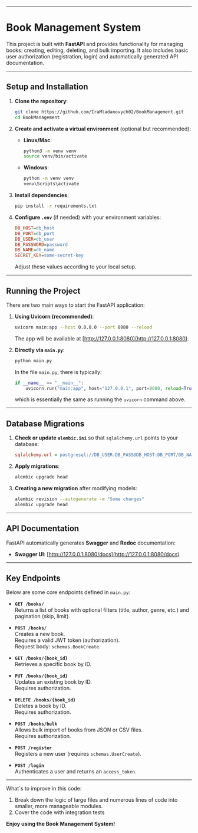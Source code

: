 
---

# Book Management System

This project is built with **FastAPI** and provides functionality for managing books: creating, editing, deleting, and bulk importing. It also includes basic user authorization (registration, login) and automatically generated API documentation.

---

## Setup and Installation

1. **Clone the repository**:
   ```bash
   git clone https://github.com/IraMladanovych02/BookManagement.git
   cd BookManagement
   ```

2. **Create and activate a virtual environment** (optional but recommended):

   - **Linux/Mac**:
     ```bash
     python3 -m venv venv
     source venv/bin/activate
     ```
   - **Windows**:
     ```bash
     python -m venv venv
     venv\Scripts\activate
     ```

3. **Install dependencies**:
   ```bash
   pip install -r requirements.txt
   ```

4. **Configure `.env`** (if needed) with your environment variables:
   ```ini
   DB_HOST=db_host
   DB_PORT=db_port
   DB_USER=db_user
   DB_PASSWORD=password
   DB_NAME=db_name
   SECRET_KEY=some-secret-key
   ```
   Adjust these values according to your local setup.

---

## Running the Project

There are two main ways to start the FastAPI application:

1. **Using Uvicorn (recommended)**:
   ```bash
   uvicorn main:app --host 0.0.0.0 --port 8080 --reload
   ```
   The app will be available at [http://127.0.0.1:8080](http://127.0.0.1:8080).

2. **Directly via `main.py`**:
   ```bash
   python main.py
   ```
   In the file `main.py`, there is typically:
   ```python
   if __name__ == "__main__":
       uvicorn.run("main:app", host="127.0.0.1", port=8080, reload=True)
   ```
   which is essentially the same as running the `uvicorn` command above.

---

## Database Migrations

1. **Check or update `alembic.ini`** so that `sqlalchemy.url` points to your database:
   ```ini
   sqlalchemy.url = postgresql://DB_USER:DB_PASS@DB_HOST:DB_PORT/DB_NAME
   ```
2. **Apply migrations**:
   ```bash
   alembic upgrade head
   ```
3. **Creating a new migration** after modifying models:
   ```bash
   alembic revision --autogenerate -m "Some changes"
   alembic upgrade head
   ```

---

## API Documentation

FastAPI automatically generates **Swagger** and **Redoc** documentation:

- **Swagger UI**: [http://127.0.0.1:8080/docs](http://127.0.0.1:8080/docs)

---

## Key Endpoints

Below are some core endpoints defined in `main.py`:

- **`GET /books/`**  
  Returns a list of books with optional filters (title, author, genre, etc.) and pagination (skip, limit).

- **`POST /books/`**  
  Creates a new book.  
  Requires a valid JWT token (authorization).  
  Request body: `schemas.BookCreate`.

- **`GET /books/{book_id}`**  
  Retrieves a specific book by ID.

- **`PUT /books/{book_id}`**  
  Updates an existing book by ID.  
  Requires authorization.

- **`DELETE /books/{book_id}`**  
  Deletes a book by ID.  
  Requires authorization.

- **`POST /books/bulk`**  
  Allows bulk import of books from JSON or CSV files.  
  Requires authorization.

- **`POST /register`**  
  Registers a new user (requires `schemas.UserCreate`).

- **`POST /login`**  
  Authenticates a user and returns an `access_token`.

---

What`s to improve in this code:
1. Break down the logic of large files and numerous lines of code into smaller, more manageable modules.
2. Cover the code with integration tests



**Enjoy using the Book Management System!**